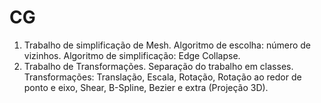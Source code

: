 # CG
1. Trabalho de simplificação de Mesh. Algoritmo de escolha: número de vizinhos. Algoritmo de simplificação: Edge Collapse.
2. Trabalho de Transformações. Separação do trabalho em classes. Transformações: Translação, Escala, Rotação, Rotação ao redor de ponto e eixo, Shear, B-Spline, Bezier e extra (Projeção 3D).
